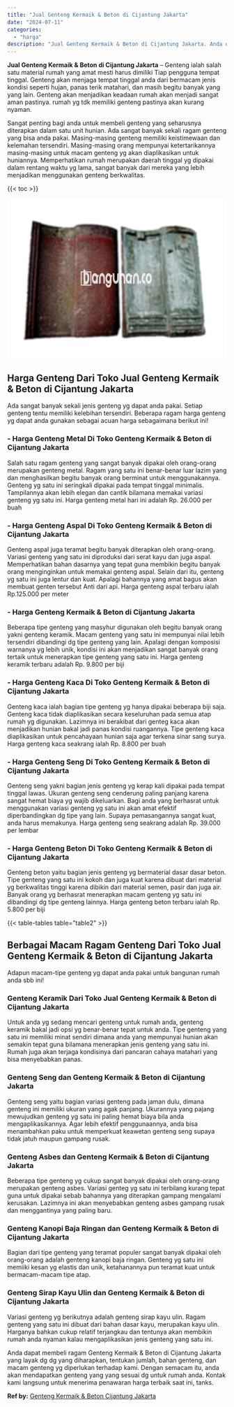 ```yaml
---
title: "Jual Genteng Kermaik & Beton di Cijantung Jakarta"
date: "2024-07-11"
categories: 
  - "harga"
description: "Jual Genteng Kermaik & Beton di Cijantung Jakarta. Anda dapat membeli ragam Genteng Kermaik & Beton di Cijantung Jakarta yang layak dg dg yang diharapkan, te..."
---
```


**Jual Genteng Kermaik & Beton di Cijantung Jakarta** – Genteng ialah salah satu material rumah yang amat mesti harus dimiliki Tiap pengguna tempat tinggal. Genteng akan menjaga tempat tinggal anda dari bermacam jenis kondisi seperti hujan, panas terik matahari, dan masih begitu banyak yang yang lain. Genteng akan menjadikan keadaan rumah akan menjadi sangat aman pastinya. rumah yg tdk memiliki genteng pastinya akan kurang nyaman.

Sangat penting bagi anda untuk membeli genteng yang seharusnya diterapkan dalam satu unit hunian. Ada sangat banyak sekali ragam genteng yang bisa anda pakai. Masing-masing genteng memiliki keistimewaan dan kelemahan tersendiri. Masing-masing orang mempunyai ketertarikannya masing-masing untuk macam genteng yg akan diaplikasikan untuk huniannya. Memperhatikan rumah merupakan daerah tinggal yg dipakai dalam rentang waktu yg lama, sangat banyak dari mereka yang lebih menjadikan menggunakan genteng berkwalitas.

{{< toc >}}

![Jual Genteng Kermaik & Beton di Cijantung Jakarta](/images/genteng-minimalis-murah18.png)

## Harga Genteng Dari Toko Jual Genteng Kermaik & Beton di Cijantung Jakarta

Ada sangat banyak sekali jenis genteng yg dapat anda pakai. Setiap genteng tentu memiliki kelebihan tersendiri. Beberapa ragam harga genteng yg dapat anda gunakan sebagai acuan harga sebagaimana berikut ini!

### \- Harga Genteng Metal Di Toko Genteng Kermaik & Beton di Cijantung Jakarta

Salah satu ragam genteng yang sangat banyak dipakai oleh orang-orang merupakan genteng metal. Ragam yang satu ini benar-benar luar lazim yang dan menghasilkan begitu banyak orang berminat untuk menggunakannya. Genteng yg satu ini seringkali dipakai pada tempat tinggal minimalis. Tampilannya akan lebih elegan dan cantik bilamana memakai variasi genteng yg satu ini. Harga genteng metal hari ini adalah Rp. 26.000 per buah

### \- Harga Genteng Aspal Di Toko Genteng Kermaik & Beton di Cijantung Jakarta

Genteng aspal juga teramat begitu banyak diterapkan oleh orang-orang. Variasi genteng yang satu ini diproduksi dari serat kayu dan juga aspal. Memperhatikan bahan dasarnya yang tepat guna membikin begitu banyak orang menginginkan untuk memakai genteng aspal. Selain dari itu, genteng yg satu ini juga lentur dan kuat. Apalagi bahannya yang amat bagus akan membuat genten tersebut Anti dari api. Harga genteng aspal terbaru ialah Rp.125.000 per meter

### \- Harga Genteng Kermaik & Beton di Cijantung Jakarta

Beberapa tipe genteng yang masyhur digunakan oleh begitu banyak orang yakni genteng keramik. Macam genteng yang satu ini mempunyai nilai lebih tersendiri dibandingi dg tipe genteng yang lain. Apalagi dengan komposisi warnanya yg lebih unik, kondisi ini akan menjadikan sangat banyak orang tertaik untuk menerapkan tipe genteng yang satu ini. Harga genteng keramik terbaru adalah Rp. 9.800 per biji

### \- Harga Genteng Kaca Di Toko Genteng Kermaik & Beton di Cijantung Jakarta

Genteng kaca ialah bagian tipe genteng yg hanya dipakai beberapa biji saja. Genteng kaca tidak diaplikasikan secara keseluruhan pada semua atap rumah yg digunakan. Lazimnya ini berakibat dari genteg kaca akan menjadikan hunian bakal jadi panas kondisi ruangannya. Tipe genteng kaca diaplikasikan untuk pencahayaan hunian saja agar terkena sinar sang surya. Harga genteng kaca seakrang ialah Rp. 8.800 per buah

### \- Harga Genteng Seng Di Toko Genteng Kermaik & Beton di Cijantung Jakarta

Genteng seng yakni bagian jenis genteng yg kerap kali dipakai pada tempat tinggal lawas. Ukuran genteng seng cenderung paling panjang karena sangat hemat biaya yg wajib dikeluarkan. Bagi anda yang berhasrat untuk menggunakan variasi genteng yg satu ini akan amat efektif diperbandingkan dg tipe yang lain. Supaya pemasangannya sangat kuat, anda harus memakunya. Harga genteng seng seakrang adalah Rp. 39.000 per lembar

### \- Harga Genteng Beton Di Toko Genteng Kermaik & Beton di Cijantung Jakarta

Genteng beton yaitu bagian jenis genteng yg bermaterial dasar dasar beton. Tipe genteng yang satu ini kokoh dan juga kuat karena dibuat dari material yg berkwalitas tinggi karena dibikin dari material semen, pasir dan juga air. Banyak orang yg berhasrat menerapkan macam genteng yg satu ini dibandingi dg tipe genteng lainnya. Harga genteng beton terbaru ialah Rp. 5.800 per biji

{{< table-tables table="table2" >}}

## Berbagai Macam Ragam Genteng Dari Toko Jual Genteng Kermaik & Beton di Cijantung Jakarta

Adapun macam-tipe genteng yg dapat anda pakai untuk bangunan rumah anda sbb ini!

### Genteng Keramik Dari Toko Jual Genteng Kermaik & Beton di Cijantung Jakarta

Untuk anda yg sedang mencari genteng untuk rumah anda, genteng keramik bakal jadi opsi yg benar-benar tepat untuk anda. Tipe genteng yang satu ini memiliki minat sendiri dimana anda yang mempunyai hunian akan semakin tepat guna bilamana menerapkan jenis genteng yang satu ini. Rumah juga akan terjaga kondisinya dari pancaran cahaya matahari yang bisa menyebabkan panas.

### Genteng Seng dan Genteng Kermaik & Beton di Cijantung Jakarta

Genteng seng yaitu bagian variasi genteng pada jaman dulu, dimana genteng ini memiliki ukuran yang agak panjang. Ukurannya yang pajang mewujudkan genteng yg satu ini paling hemat biaya bila anda mengaplikasikannya. Agar lebih efektif penggunaannya, anda bisa menambahkan paku untuk memperkuat keawetan genteng seng supaya tidak jatuh maupun gampang rusak.

### Genteng Asbes dan Genteng Kermaik & Beton di Cijantung Jakarta

Beberapa tipe genteng yg cukup sangat banyak dipakai oleh orang-orang merupakan genteng asbes. Variasi genteg yg satu ini terbilang kurang tepat guna untuk dipakai sebab bahannya yang diterapkan gampang mengalami kerusakan. Lazimnya ini akan menyebabkan genteng asbes gampang rusak dan menggantinya yang paling baru.

### Genteng Kanopi Baja Ringan dan Genteng Kermaik & Beton di Cijantung Jakarta

Bagian dari tipe genteng yang teramat populer sangat banyak dipakai oleh orang-orang adalah genteng kanopi baja ringan. Genteng yg satu ini memiiki kesan yg elastis dan unik, ketahanannya pun teramat kuat untuk bermacam-macam tipe atap.

### Genteng Sirap Kayu Ulin dan Genteng Kermaik & Beton di Cijantung Jakarta

Variasi genteng yg berikutnya adalah genteng sirap kayu ulin. Ragam genteng yang satu ini dibuat dari bahan dasar kayu, merupakan kayu ulin. Harganya bahkan cukup relatif terjangkau dan tentunya akan membikin rumah anda nyaman kalau mengaplikasikan jenis genteng yang satu ini.

Anda dapat membeli ragam Genteng Kermaik & Beton di Cijantung Jakarta yang layak dg dg yang diharapkan, tentukan jumlah, bahan genteng, dan macam genteng yg diperlukan terhadap kami. Dengan semacam itu, anda akan mendapatkan genteng yang yang sesuai dg untuk rumah anda. Kontak kami langsung untuk menerima penawaran harga terbaik saat ini, tanks.

**Ref by:**  [Genteng Kermaik & Beton  Cijantung Jakarta](https://id.wikipedia.org/wiki/Genteng)
